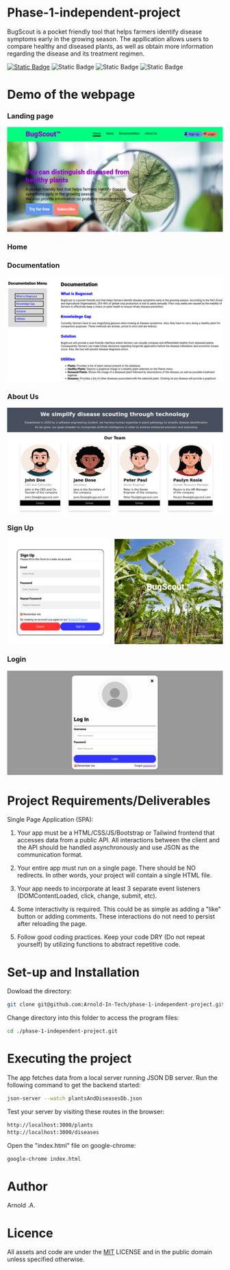 # Phase-1-independent-project

BugScout is a pocket friendly tool that helps farmers identify disease symptoms early in the growing season.
The appllication allows users to compare healthy and diseased plants, as well as obtain more information regarding the disease and its treatment regimen.

[![Static Badge](https://img.shields.io/badge/Licence-MIT-maroon?style=for-the-badge)](./LICENSE)
![Static Badge](https://img.shields.io/badge/JS-JavaScript-yellow?style=for-the-badge&logo=javascript)
![Static Badge](https://img.shields.io/badge/HTML-HTML_5-red?style=for-the-badge&logo=html5)
![Static Badge](https://img.shields.io/badge/CSS-CSS_3-blue?style=for-the-badge&logo=css3)

# Demo of the webpage
### Landing page
![Landing-page](./images/landing.png?raw=true)

### Home

### Documentation
![Documentation-page](./images/documentation.png?raw=true)
### About Us
![About-us-page](./images/aboutUs.png?raw=true)
### Sign Up
![SignUp-page](./images/signup.png?raw=true)
### Login
![Login-page](./images/login.png?raw=true)
# Project Requirements/Deliverables
Single Page Application (SPA):

1. Your app must be a HTML/CSS/JS/Bootstrap or Tailwind frontend that accesses data from a public API. All interactions between the client and the API should be handled asynchronously and use JSON as the communication format.

2. Your entire app must run on a single page. There should be NO redirects. In other words, your project will contain a single HTML file.

3. Your app needs to incorporate at least 3 separate event listeners (DOMContentLoaded, click, change, submit, etc).

4. Some interactivity is required. This could be as simple as adding a "like" button or adding comments. These interactions do not need to persist after reloading the page.

5. Follow good coding practices. Keep your code DRY (Do not repeat yourself) by utilizing functions to abstract repetitive code.


# Set-up and Installation
Dowload the directory:
```bash
git clone git@github.com:Arnold-In-Tech/phase-1-independent-project.git
```

Change directory into this folder to access the program files:
```bash
cd ./phase-1-independent-project.git
```


# Executing the project
The app fetches data from a local server running JSON DB server. 
Run the following command to get the backend started:
```bash
json-server --watch plantsAndDiseasesDb.json
```

Test your server by visiting these routes in the browser:
```bash
http://localhost:3000/plants
http://localhost:3000/diseases
```

Open the "index.html" file on google-chrome:
```bash
google-chrome index.html
```


# Author
Arnold .A.


# Licence
All assets and code are under the [MIT](https://choosealicense.com/licenses/mit/) LICENSE and in the public domain unless specified otherwise.

